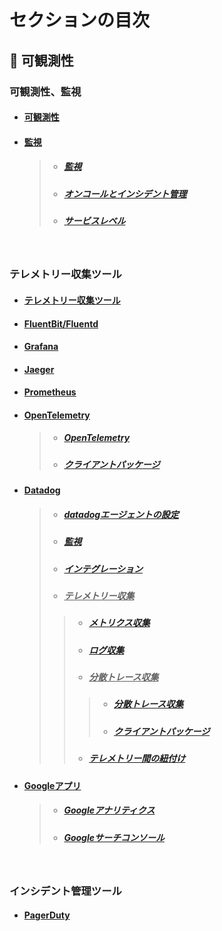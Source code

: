 # セクションの目次

## 🔎 可観測性

### 可観測性、監視

* #### [︎可観測性](https://hiroki-it.github.io/tech-notebook/observability/observability.html)
* #### <u>監視</u>
  > * ##### [︎監視](https://hiroki-it.github.io/tech-notebook/observability/observability_monitoring.html)
  > * ##### [︎オンコールとインシデント管理](https://hiroki-it.github.io/tech-notebook/observability/observability_monitoring_oncall_incident_management.html)
  > * ##### [︎サービスレベル](https://hiroki-it.github.io/tech-notebook/observability/observability_monitoring_service_level.html)

<br>

### テレメトリー収集ツール

* #### [テレメトリー収集ツール](https://hiroki-it.github.io/tech-notebook/observability/observability_telemetry.html)
* #### [FluentBit/Fluentd](https://hiroki-it.github.io/tech-notebook/observability/observability_telemetry_fluentbit_fluentd.html)
* #### [Grafana](https://hiroki-it.github.io/tech-notebook/observability/observability_telemetry_grafana.html)
* #### [Jaeger](https://hiroki-it.github.io/tech-notebook/observability/observability_telemetry_jaeger.html)
* #### [Prometheus](https://hiroki-it.github.io/tech-notebook/observability/observability_telemetry_prometheus.html)
* #### <u>OpenTelemetry</u>
  > * ##### [OpenTelemetry](https://hiroki-it.github.io/tech-notebook/observability/observability_telemetry_open_telemetry.html)
  > * ##### [クライアントパッケージ](https://hiroki-it.github.io/tech-notebook/observability/observability_telemetry_open_telemetry_client_package.html)
* #### <u>Datadog</u>
  > * ##### [︎datadogエージェントの設定](https://hiroki-it.github.io/tech-notebook/observability/observability_telemetry_datadog_agent_conf.html)
  > * ##### [︎監視](https://hiroki-it.github.io/tech-notebook/observability/observability_telemetry_datadog_monitoring.html)
  > * ##### [︎インテグレーション](https://hiroki-it.github.io/tech-notebook/observability/observability_telemetry_datadog_integration.html)
  > * ##### <u>テレメトリー収集</u>
  > > * ##### [︎メトリクス収集](https://hiroki-it.github.io/tech-notebook/observability/observability_telemetry_datadog_metrics.html)
  > > * ##### [︎ログ収集](https://hiroki-it.github.io/tech-notebook/observability/observability_telemetry_datadog_log.html)
  > > * ##### <u>分散トレース収集</u>
  > > > * ##### [分散トレース収集](https://hiroki-it.github.io/tech-notebook/observability/observability_telemetry_datadog_distributed_trace.html)
  > > > * ##### [クライアントパッケージ](https://hiroki-it.github.io/tech-notebook/observability/observability_telemetry_datadog_distributed_trace_client_package.html)
  > > * ##### [テレメトリー間の紐付け](https://hiroki-it.github.io/tech-notebook/observability/observability_telemetry_datadog_telemetry_association.html)
* #### <u>Googleアプリ</u>
  > * ##### [︎Googleアナリティクス](https://hiroki-it.github.io/tech-notebook/observability/observability_telemetry_google_analytics.html)
  > * ##### [︎Googleサーチコンソール](https://hiroki-it.github.io/tech-notebook/observability/observability_telemetry_google_search_console.html)

<br>

### インシデント管理ツール

* #### [PagerDuty](https://hiroki-it.github.io/tech-notebook/observability/observability_incident_management_pagerduty.html)

<br>
